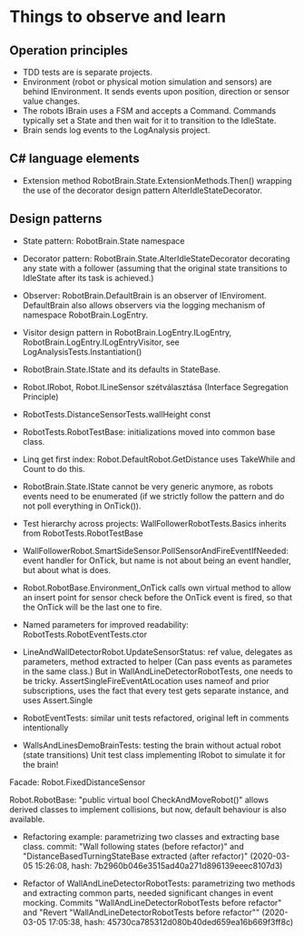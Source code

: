 ﻿# Things to observe and learn

## Operation principles

- TDD tests are is separate projects.
- Environment (robot or physical motion simulation and sensors) are behind IEnvironment.
	It sends events upon position, direction or sensor value changes.
- The robots IBrain uses a FSM and accepts a Command. Commands typically set a State and then wait
	for it to transition to the IdleState.
- Brain sends log events to the LogAnalysis project.


## C# language elements

- Extension method RobotBrain.State.ExtensionMethods.Then()
	wrapping the use of the decorator design pattern AlterIdleStateDecorator.

## Design patterns

- State pattern: RobotBrain.State namespace
- Decorator pattern: RobotBrain.State.AlterIdleStateDecorator decorating any state with a follower (assuming
	that the original state transitions to IdleState after its task is achieved.)
- Observer: RobotBrain.DefaultBrain is an observer of IEnviroment. DefaultBrain also allows observers via
	the logging mechanism of namespace RobotBrain.LogEntry.

- Visitor design pattern in RobotBrain.LogEntry.ILogEntry, RobotBrain.LogEntry.ILogEntryVisitor,
	see LogAnalysisTests.Instantiation()

- RobotBrain.State.IState and its defaults in StateBase.

- Robot.IRobot, Robot.ILineSensor szétválasztása (Interface Segregation Principle)

- RobotTests.DistanceSensorTests.wallHeight const

- RobotTests.RobotTestBase: initializations moved into common base class.

- Linq get first index: Robot.DefaultRobot.GetDistance uses TakeWhile and Count to do this.

- RobotBrain.State.IState cannot be very generic anymore, as robots events need to be enumerated
	(if we strictly follow the pattern and do not poll everything in OnTick()).

- Test hierarchy across projects: WallFollowerRobotTests.Basics inherits from RobotTests.RobotTestBase


- WallFollowerRobot.SmartSideSensor.PollSensorAndFireEventIfNeeded: event handler for OnTick, but name
	is not about being an event handler, but about what is does.


- Robot.RobotBase.Environment_OnTick calls own virtual method to allow an insert point for sensor check before
	the OnTick event is fired, so that the OnTick will be the last one to fire.

- Named parameters for improved readability: RobotTests.RobotEventTests.ctor

- LineAndWallDetectorRobot.UpdateSensorStatus: ref value, delegates as parameters, method extracted to helper
	(Can pass events as parametes in the same class.)
	But in WallAndLineDetectorRobotTests, one needs to be tricky.
	AssertSingleFireEventAtLocation uses nameof and prior subscriptions, uses the fact that every test gets separate
		instance, and uses Assert.Single


- RobotEventTests: similar unit tests refactored, original left in comments intentionally

- WallsAndLinesDemoBrainTests: testing the brain without actual robot (state transitions)
	Unit test class implementing IRobot to simulate it for the brain!


Facade: Robot.FixedDistanceSensor

Robot.RobotBase: "public virtual bool CheckAndMoveRobot()" allows derived classes to implement collisions,
	but now, default behaviour is also available.

- Refactoring example: parametrizing two classes and extracting base class.
commit: "Wall following states (before refactor)" and "DistanceBasedTurningStateBase extracted (after refactor)"
(2020-03-05 15:26:08, hash:	7b2960b046e3515ad40a271d896139eeec8107d3)

- Refactor of WallAndLineDetectorRobotTests: parametrizing two methods and extracting common parts, needed
	significant changes in event mocking. Commits "WallAndLineDetectorRobotTests before refactor"
	and "Revert "WallAndLineDetectorRobotTests before refactor""
	(2020-03-05 17:05:38, hash: 45730ca785312d080b40ded659ea16b669f3ff8c)

